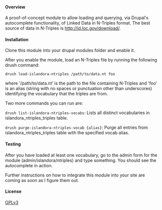 #### Overview

A proof-of-concept module to allow loading and querying, via Drupal's autocomplete functionality, of Linked Data in N-Triples format. The best source of data in N-Triples is http://id.loc.gov/download/. 

#### Installation

Clone this module into your drupal modules folder and enable it.

After you enable the module, load an N-Triples file by running the following drush command:

```
drush load-islandora-ntriples /path/to/data.nt foo
```

where '/path/to/data.nt' is the path to the file containing N-Triples and 'foo' is an alias (string with no spaces or punctuation other than underscores) identifying the vocabulary that the triples are from.

Two more commands you can run are:

```drush list-islandora-ntriples-vocabs```: Lists all distinct vocabularies in islandora_ntriples_triples table.

```drush purge-islandora-ntriples-vocab {alias}```: Purge all entries from islandora_ntriples_triples table with the specified vocab alias.

#### Testing

After you have loaded at least one vocabulary, go to the admin form for the module (admin/islandora/ntriples) and type something. You should see the autocomplete in action.

Further instructions on how to integrate this module into your site are coming as soon as I figure them out.

#### License

[GPLv3](http://www.gnu.org/licenses/gpl-3.0.txt)

